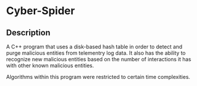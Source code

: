 # Cyber-Spider
## Description
A C++ program that uses a disk-based hash table in order to detect
and purge malicious entities from telementry log data. It also has
the ability to recognize new malicious entities based on the number of
interactions it has with other known malicious entities.

Algorithms within this program were restricted to certain time complexities.
